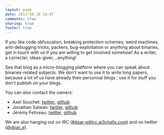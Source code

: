 ```yaml
---
layout: page
date: 2013-08-18 18:47
comments: true
sharing: true
footer: true
---
```

If you like code obfuscation, breaking protection schemes, weird machines, anti-debugging tricks, packers, bug-exploitation or anything about binaries, get in touch with us if you are willing to get involved somehow! As a writer, a correcter, ideas-giver, ..anything!

See that blog as a micro-blogging platform where you can speak about binaries-related subjects. We don't want to use it to write long papers, because a lot of us have already their personnal blogs ; use it for stuff you don't publish on your blogs.

You can also contact the owners:

  - Axel Souchet: [twitter][1], [github][2]
  - Jonathan Salwan: [twitter][3], [github][4]
  - Jérémy Fetiveau: [twitter][5], [github][6]

We are also hanging out on IRC ([#doar-e@irc.w3challs.com](irc://#doar-e@irc.w3challs.com)) and on twitter ([@doar_e](https://twitter.com/doar_e)).

[1]: https://twitter.com/0vercl0k
[2]: https://github.com/0vercl0k
[3]: https://twitter.com/jonathansalwan
[4]: https://github.com/JonathanSalwan/
[5]: https://twitter.com/__x86
[6]: https://github.com/JeremyFetiveau